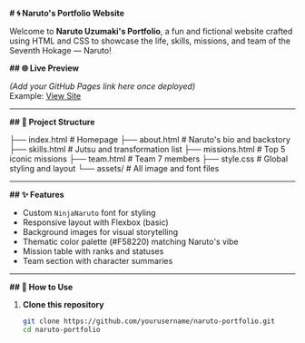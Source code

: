 **# 🌀 Naruto's Portfolio Website**

Welcome to **Naruto Uzumaki's Portfolio**, a fun and fictional website crafted using HTML and CSS to showcase the life, skills, missions, and team of the Seventh Hokage — Naruto!

**## 🌐 Live Preview**

*(Add your GitHub Pages link here once deployed)*  
Example: [View Site](https://gadeyeshwanth.github.io/NarutoPortFolio/)

---

**## 📁 Project Structure**

├── index.html # Homepage
├── about.html # Naruto's bio and backstory
├── skills.html # Jutsu and transformation list
├── missions.html # Top 5 iconic missions
├── team.html # Team 7 members
├── style.css # Global styling and layout
└── assets/ # All image and font files

---

**## ✨ Features**

- Custom `NinjaNaruto` font for styling
- Responsive layout with Flexbox (basic)
- Background images for visual storytelling
- Thematic color palette (#F58220) matching Naruto's vibe
- Mission table with ranks and statuses
- Team section with character summaries

---

**## 🚀 How to Use**

1. **Clone this repository**  
   ```bash
   git clone https://github.com/yourusername/naruto-portfolio.git
   cd naruto-portfolio

